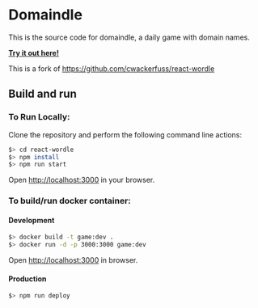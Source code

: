 # Domaindle

This is the source code for domaindle, a daily game with domain names. 

[**Try it out here!**](https://maartenbosteels.github.io/domaindle/)

This is a fork of https://github.com/cwackerfuss/react-wordle

## Build and run

### To Run Locally:

Clone the repository and perform the following command line actions:

```bash
$> cd react-wordle
$> npm install
$> npm run start
```

Open [http://localhost:3000](http://localhost:3000) in your browser.


### To build/run docker container:

#### Development

```bash
$> docker build -t game:dev .
$> docker run -d -p 3000:3000 game:dev
```

Open [http://localhost:3000](http://localhost:3000) in browser.

#### Production

```bash
$> npm run deploy
```

